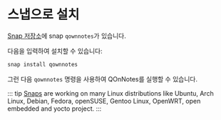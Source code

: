 # 스냅으로 설치

[Snap 저장소](https://snapcraft.io/qownnotes)에 snap `qownnotes`가 있습니다.

다음을 입력하여 설치할 수 있습니다:

```bash
snap install qownnotes
```

그런 다음 `qownnotes` 명령을 사용하여 QOnNotes를 실행할 수 있습니다.

::: tip [Snaps](http://snapcraft.io) are working on many Linux distributions like Ubuntu, Arch Linux, Debian, Fedora, openSUSE, Gentoo Linux, OpenWRT, open embedded and yocto project. :::
